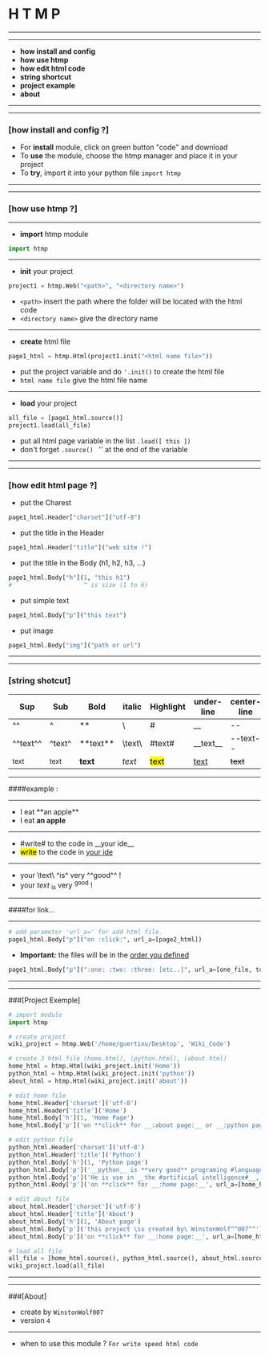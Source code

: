 # H T M P

---
---
* **how install and config**
* **how use htmp**
* **how edit html code** 
* **string shortcut**
* **project example**
* **about**
---
---

### [how install and config ?]
* For **install** module, click on green button "code" and download
* To **use** the module, choose the htmp manager and place it in your project
* To **try**, import it into your python file ```import htmp```

---
---

### [how use htmp ?]

---

* **import** htmp module
```python
import htmp
```

---

* **init** your project
```python
project1 = htmp.Web("<path>", "<directory name>")
```
* ```<path>``` insert the path where the folder will be located with the html code
* ```<directory name>``` give the directory name
---

* **create** html file
```python
page1_htnl = htmp.Html(project1.init("<html name file>"))
```

* put the project variable and do ```'.init()``` to create the html file
* ```html name file``` give the html file name

---

* **load** your project
```python
all_file = [page1_html.source()]
project1.load(all_file)
```

* put all html page variable in the list ```.load([ this ])```
* don't forget ```.source() ``` '' at the end of the variable 
---
---

### [how edit html page ?]
* put the Charest
```python
page1_html.Header["charset"]("utf-8")
```

* put the title in the Header
```python
page1_html.Header["title"]("web site !")
```

* put the title in the Body (h1, h2, h3, ...)
```python
page1_html.Body["h"](1, "this h1")
#                    ^ is size (1 to 6)
```

* put simple text
```python
page1_html.Body["p"]("this text")
```

* put image
```python
page1_html.Body["img"]("path or url")
```

---
---

### [string shotcut]
|Sup|Sub|Bold|italic|Highlight|under-line|center-line|link|
|---|---|----|------|---------|----------|-----------|----|
|^^ |^  |**  |\\    |#        |__        |\-\-       |:   |
|^^text^^|^text^|**text\*\*|\\text\\ |#text#|__text\_\_|--text--|:text:|
|<sup>text|<sub>text|<strong>text|<em>text|<mark>text|<u>text|<strike>text|<a>text|

---
####example :

---
* I eat **an apple\*\*
* I eat **an apple**
---
* \#write# to the code in __your ide\_\_
* <mark>write</mark> to the code in <u>your ide</u>
---
* your \text\ ^is^ very ^^good^^ !
* your <em>text</em> <sub>is</sub> very <sup>good</sup> !
---
####for link...

---
```python
# add parameter 'url_a=' for add html file.
page1_html.Body["p"]("on :click:", url_a=[page2_html])
```

* **Important:** the files will be in the <u>order you defined</u>
```python
page1_html.Body["p"](":one: :two: :three: [etc..]", url_a=[one_file, tow_file, three_file])
```

---
---
###[Project Exemple]
```python
# import module
import htmp

# create project
wiki_project = htmp.Web('/home/guertinu/Desktop', 'Wiki_Code')

# create 3 html file (home.html), (python.html), (about.html)
home_html = htmp.Html(wiki_project.init('Home'))
python_html = htmp.Html(wiki_project.init('python'))
about_html = htmp.Html(wiki_project.init('about'))

# edit home file
home_html.Header['charset']('utf-8')
home_html.Header['title']('Home')
home_html.Body['h'](1, 'Home Page')
home_html.Body['p']('on **click** for __:about page:__ or __:python page:__', url_a=[about_html, python_html])

# edit python file
python_html.Header['charset']('utf-8')
python_html.Header['title']('Python')
python_html.Body['h'](1, 'Python page')
python_html.Body['p']('__python__ is **very good** programing #language#')
python_html.Body['p']('He is use in __the #artificial intelligence#__, __#web# site__, __video #game#__, etc')
python_html.Body['p']('on **click** for __:home page:__', url_a=[home_html])

# edit about file
about_html.Header['charset']('utf-8')
about_html.Header['title']('About')
about_html.Body['h'](1, 'About page')
about_html.Body['p']('this project \is created by\ WinstonWolf^^007^^')
about_html.Body['p']('on **click** for __:home page:__', url_a=[home_html])

# load all file
all_file = [home_html.source(), python_html.source(), about_html.source()]
wiki_project.load(all_file)
```

---
---
###[About]

* create by ```WinstonWolf007```
* version ```4```

---
* when to use this module ? ```For write speed html code```
